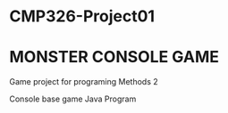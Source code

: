 # CMP326-Project01
# MONSTER CONSOLE GAME
Game project for programing Methods 2

Console base game 
Java Program
